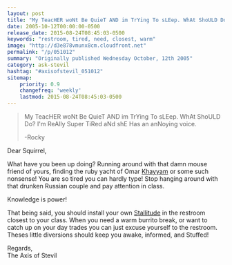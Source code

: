 ```yaml
---
layout: post
title: "My TeacHER woNt Be QuieT AND im TrYing To sLEep. WhAt ShoULD Do? I&#039;m ReAlly Super TiRed aNd shE Has an anNoying voice."
date: 2005-10-12T00:00:00-0500
release_date: 2015-08-24T08:45:03-0500
keywords: "restroom, tired, need, closest, warm"
image: "http://d3e878vmunx8cm.cloudfront.net"
permalink: "/p/051012"
summary: "Originally published Wednesday October, 12th 2005"
category: ask-stevil
hashtag: "#axisofstevil_051012"
sitemap:
    priority: 0.9
    changefreq: 'weekly'
    lastmod: 2015-08-24T08:45:03-0500
---
```


> My TeacHER woNt Be QuieT AND im TrYing To sLEep. WhAt ShoULD Do? I'm ReAlly Super TiRed aNd shE Has an anNoying voice.
> 
> -Rocky

Dear Squirrel,

What have you been up doing? Running around with that damn mouse friend of yours, finding the ruby yacht of Omar [Khayyam](http://upload.wikimedia.org/wikipedia/commons/f/f8/Omar_Khayyam_Profile.jpg "Khayyam") or some such nonsense! You are so tired you can hardly type! Stop hanging around with that drunken Russian couple and pay attention in class.

Knowledge is power!

That being said, you should install your own [Stallitude](/p/residential-solutions "Stallitude") in the restroom closest to your class. When you need a warm burrito break, or want to catch up on your day trades you can just excuse yourself to the restroom. Theses little diversions should keep you awake, informed, and Stuffed!

Regards,  
The Axis of Stevil
